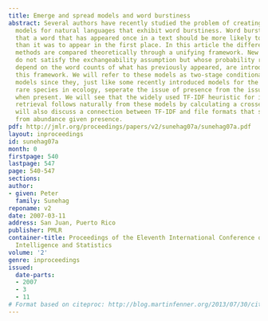 ```yaml
---
title: Emerge and spread models and word burstiness
abstract: Several authors have recently studied the problem of creating exchangeable
  models for natural languages that exhibit word burstiness. Word burstiness means
  that a word that has appeared once in a text should be more likely to appear again
  than it was to appear in the first place. In this article the different existing
  methods are compared theoretically through a unifying framework. New models that
  do not satisfy the exchangeability assumption but whose probability revisions only
  depend on the word counts of what has previously appeared, are introduced within
  this framework. We will refer to these models as two-stage conditional presence/abundance
  models since they, just like some recently introduced models for the abundance of
  rare species in ecology, seperate the issue of presence from the issue of abundance
  when present. We will see that the widely used TF-IDF heuristic for information
  retrieval follows naturally from these models by calculating a crossentropy. We
  will also discuss a connection between TF-IDF and file formats that seperate presence
  from abundance given presence.
pdf: http://jmlr.org/proceedings/papers/v2/sunehag07a/sunehag07a.pdf
layout: inproceedings
id: sunehag07a
month: 0
firstpage: 540
lastpage: 547
page: 540-547
sections: 
author:
- given: Peter
  family: Sunehag
reponame: v2
date: 2007-03-11
address: San Juan, Puerto Rico
publisher: PMLR
container-title: Proceedings of the Eleventh International Conference on Artificial
  Intelligence and Statistics
volume: '2'
genre: inproceedings
issued:
  date-parts:
  - 2007
  - 3
  - 11
# Format based on citeproc: http://blog.martinfenner.org/2013/07/30/citeproc-yaml-for-bibliographies/
---
```

